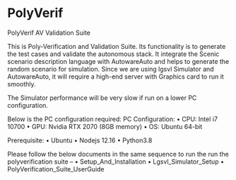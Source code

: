 # PolyVerif
PolyVerif AV Validation Suite

This is Poly-Verification and Validation Suite. Its functionality is to generate the test cases and validate the autonomous stack. 
It integrate the Scenic scenario description language with AutowareAuto and helps to generate the random scenario for simulation.
Since we are using lgsvl Simulator and AutowareAuto, it will require a high-end server with Graphics card to run it smoothly. 

The Simulator performance will be very slow if run on a lower PC configuration.

Below is the PC configuration required:
  PC Configuration:
    •	CPU: Intel i7 10700
    •	GPU: Nvidia RTX 2070 (8GB memory)
    •	OS: Ubuntu 64-bit
    
  Prerequisite: 
    •	Ubuntu
    •	Nodejs 12.16
    •	Python3.8
    
Please follow the below documents in the same sequence to run the run the polyverification suite –
  •	Setup_And_Installation
  •	Lgsvl_Simulator_Setup
  •	PolyVerification_Suite_UserGuide

